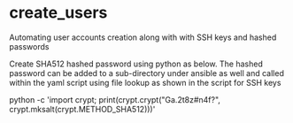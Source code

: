 # create_users
Automating user accounts creation along with with SSH keys and hashed passwords



Create SHA512 hashed password using python as below. The hashed password can be added to a sub-directory under ansible as well and called within the yaml script using file lookup as shown in the script for SSH keys

python -c 'import crypt; print(crypt.crypt("Ga.2t8z#n4f?", crypt.mksalt(crypt.METHOD_SHA512)))'
